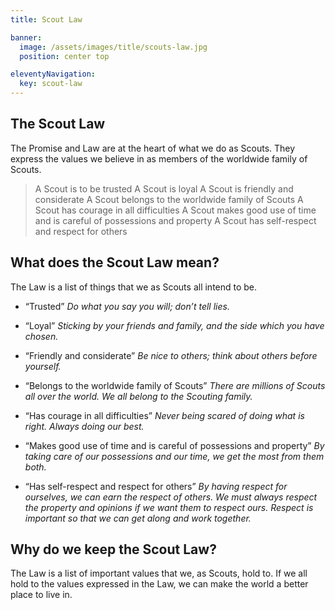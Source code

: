 ```yaml
---
title: Scout Law

banner: 
  image: /assets/images/title/scouts-law.jpg
  position: center top

eleventyNavigation:
  key: scout-law
---
```


## The Scout Law

The Promise and Law are at the heart of what we do as Scouts. They express the values we believe in as members of the worldwide family of Scouts.

> A Scout is to be trusted
> A Scout is loyal
> A Scout is friendly and considerate
> A Scout belongs to the worldwide family of Scouts
> A Scout has courage in all difficulties
> A Scout makes good use of time and is careful of possessions and property
> A Scout has self-respect and respect for others

## What does the Scout Law mean?

The Law is a list of things that we as Scouts all intend to be.

- “Trusted”
*Do what you say you will; don’t tell lies.*

- “Loyal”
*Sticking by your friends and family, and the side which you have chosen.*

- “Friendly and considerate”
*Be nice to others; think about others before yourself.*

- “Belongs to the worldwide family of Scouts”
*There are millions of Scouts all over the world. We all belong to the Scouting family.*

- “Has courage in all difficulties”
*Never being scared of doing what is right. Always doing our best.*

- “Makes good use of time and is careful of possessions and property”
*By taking care of our possessions and our time, we get the most from them both.*

- “Has self-respect and respect for others”
*By having respect for ourselves, we can earn the respect of others. We must always respect the property and opinions if we want them to respect ours. Respect is important so that we can get along and work together.*

## Why do we keep the Scout Law?

The Law is a list of important values that we, as Scouts, hold to. If we all hold to the values expressed in the Law, we can make the world a better place to live in.
